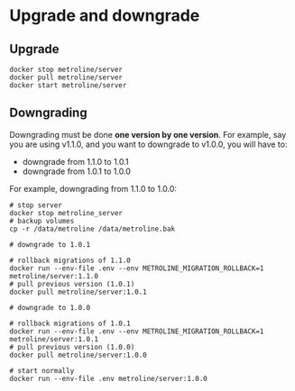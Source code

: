 # Upgrade and downgrade

## Upgrade

<div class="code-group" data-props='{ "lineNumbers": ["true"] }'>

```shell script
docker stop metroline/server
docker pull metroline/server
docker start metroline/server
```

</div>

## Downgrading

Downgrading must be done **one version by one version**. For example, say you are using v1.1.0, and you want to downgrade to v1.0.0, you will have to:
- downgrade from 1.1.0 to 1.0.1
- downgrade from 1.0.1 to 1.0.0

For example, downgrading from 1.1.0 to 1.0.0:

<div class="code-group" data-props='{ "lineNumbers": ["true"] }'>

```shell script
# stop server
docker stop metroline_server
# backup volumes
cp -r /data/metroline /data/metroline.bak

# downgrade to 1.0.1

# rollback migrations of 1.1.0
docker run --env-file .env --env METROLINE_MIGRATION_ROLLBACK=1 metroline/server:1.1.0
# pull previous version (1.0.1)
docker pull metroline/server:1.0.1

# downgrade to 1.0.0

# rollback migrations of 1.0.1
docker run --env-file .env --env METROLINE_MIGRATION_ROLLBACK=1 metroline/server:1.0.1
# pull previous version (1.0.0)
docker pull metroline/server:1.0.0

# start normally
docker run --env-file .env metroline/server:1.0.0
```

</div>
